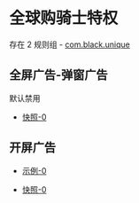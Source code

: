 # 全球购骑士特权

存在 2 规则组 - [com.black.unique](/src/apps/com.black.unique.ts)

## 全屏广告-弹窗广告

默认禁用

- [快照-0](https://i.gkd.li/i/13499502)

## 开屏广告

- [示例-0](https://m.gkd.li/57941037/63a72bd6-72be-410c-86ab-09ba7a4fa318)

- [快照-0](https://i.gkd.li/i/14167393)
